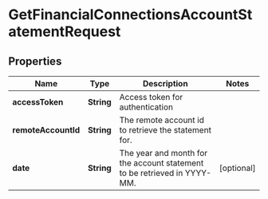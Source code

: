 

# GetFinancialConnectionsAccountStatementRequest


## Properties

| Name | Type | Description | Notes |
|------------ | ------------- | ------------- | -------------|
|**accessToken** | **String** | Access token for authentication |  |
|**remoteAccountId** | **String** | The remote account id to retrieve the statement for. |  |
|**date** | **String** | The year and month for the account statement to be retrieved in YYYY-MM. |  [optional] |



